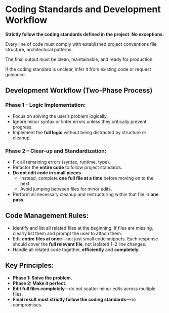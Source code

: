 # Coding Standards and Development Workflow

**Strictly follow the coding standards defined in the project. No exceptions.**

Every line of code must comply with established project conventions file structure, architectural patterns.

The final output must be clean, maintainable, and ready for production.

If the coding standard is unclear, infer it from existing code or request guidance.

## Development Workflow (Two-Phase Process)

### Phase 1 – Logic Implementation:

*   Focus on solving the user’s problem logically.
*   Ignore minor syntax or linter errors unless they critically prevent progress.
*   Implement the **full logic** without being distracted by structure or cleanup.

### Phase 2 – Clear-up and Standardization:

*   Fix all remaining errors (syntax, runtime, type).
*   Refactor the **entire code** to follow project standards.
*   **Do not edit code in small pieces.**
    *   Instead, complete **one full file at a time** before moving on to the next.
    *   Avoid jumping between files for minor edits.
*   Perform all necessary cleanup and restructuring within that file in **one pass**.

## Code Management Rules:

*   Identify and list all related files at the beginning. If files are missing, clearly list them and prompt the user to attach them.
*   Edit **entire files at once**—not just small code snippets. Each response should cover the **full relevant file**, not isolated 1–2 line changes.
*   Handle all related code together, **efficiently** and **completely**.

## Key Principles:

*   **Phase 1: Solve the problem.**
*   **Phase 2: Make it perfect.**
*   **Edit full files completely**—do not scatter minor edits across multiple files.
*   **Final result must strictly follow the coding standards**—no compromises.
